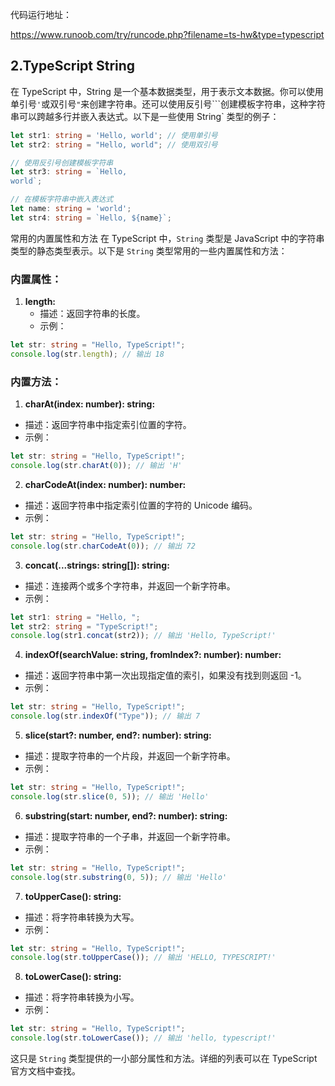 代码运行地址：

https://www.runoob.com/try/runcode.php?filename=ts-hw&type=typescript

## 2.TypeScript String
在 TypeScript 中，String 是一个基本数据类型，用于表示文本数据。你可以使用单引号`'`或双引号`"`来创建字符串。还可以使用反引号```创建模板字符串，这种字符串可以跨越多行并嵌入表达式。以下是一些使用 String` 类型的例子：
```typescript
let str1: string = 'Hello, world'; // 使用单引号
let str2: string = "Hello, world"; // 使用双引号

// 使用反引号创建模板字符串
let str3: string = `Hello,
world`;

// 在模板字符串中嵌入表达式
let name: string = 'world';
let str4: string = `Hello, ${name}`;
```
常用的内置属性和方法
在 TypeScript 中，`String` 类型是 JavaScript 中的字符串类型的静态类型表示。以下是 `String` 类型常用的一些内置属性和方法：
### 内置属性：

1. **length:** 
   - 描述：返回字符串的长度。
   - 示例：
```typescript
let str: string = "Hello, TypeScript!";
console.log(str.length); // 输出 18
```
 

### 内置方法：

1.  **charAt(index: number): string:** 
   - 描述：返回字符串中指定索引位置的字符。
   - 示例：
```typescript
let str: string = "Hello, TypeScript!";
console.log(str.charAt(0)); // 输出 'H'
```

2.  **charCodeAt(index: number): number:** 
   - 描述：返回字符串中指定索引位置的字符的 Unicode 编码。
   - 示例：
```typescript
let str: string = "Hello, TypeScript!";
console.log(str.charCodeAt(0)); // 输出 72
```

3.  **concat(...strings: string[]): string:** 
   - 描述：连接两个或多个字符串，并返回一个新字符串。
   - 示例：
```typescript
let str1: string = "Hello, ";
let str2: string = "TypeScript!";
console.log(str1.concat(str2)); // 输出 'Hello, TypeScript!'
```

4.  **indexOf(searchValue: string, fromIndex?: number): number:** 
   - 描述：返回字符串中第一次出现指定值的索引，如果没有找到则返回 -1。
   - 示例：
```typescript
let str: string = "Hello, TypeScript!";
console.log(str.indexOf("Type")); // 输出 7
```

5.  **slice(start?: number, end?: number): string:** 
   - 描述：提取字符串的一个片段，并返回一个新字符串。
   - 示例：
```typescript
let str: string = "Hello, TypeScript!";
console.log(str.slice(0, 5)); // 输出 'Hello'
```

6.  **substring(start: number, end?: number): string:** 
   - 描述：提取字符串的一个子串，并返回一个新字符串。
   - 示例：
```typescript
let str: string = "Hello, TypeScript!";
console.log(str.substring(0, 5)); // 输出 'Hello'
```

7.  **toUpperCase(): string:** 
   - 描述：将字符串转换为大写。
   - 示例：
```typescript
let str: string = "Hello, TypeScript!";
console.log(str.toUpperCase()); // 输出 'HELLO, TYPESCRIPT!'
```

8.  **toLowerCase(): string:** 
   - 描述：将字符串转换为小写。
   - 示例：
```typescript
let str: string = "Hello, TypeScript!";
console.log(str.toLowerCase()); // 输出 'hello, typescript!'
```
 这只是 `String` 类型提供的一小部分属性和方法。详细的列表可以在 TypeScript 官方文档中查找。